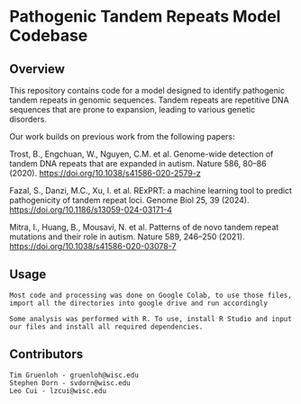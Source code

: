 # Pathogenic Tandem Repeats Model Codebase

## Overview

This repository contains code for a model designed to identify pathogenic tandem repeats in genomic sequences. Tandem repeats are repetitive DNA sequences that are prone to expansion, leading to various genetic disorders.

Our work builds on previous work from the following papers:

  Trost, B., Engchuan, W., Nguyen, C.M. et al. Genome-wide detection of tandem DNA repeats that are expanded in autism. Nature 586, 80–86 (2020). https://doi.org/10.1038/s41586-020-2579-z 

  Fazal, S., Danzi, M.C., Xu, I. et al. RExPRT: a machine learning tool to predict pathogenicity of tandem repeat loci. Genome Biol 25, 39 (2024). https://doi.org/10.1186/s13059-024-03171-4

  Mitra, I., Huang, B., Mousavi, N. et al. Patterns of de novo tandem repeat mutations and their role in autism. Nature 589, 246–250 (2021). https://doi.org/10.1038/s41586-020-03078-7

## Usage

    Most code and processing was done on Google Colab, to use those files, import all the directories into google drive and run accordingly

    Some analysis was performed with R. To use, install R Studio and input our files and install all required dependencies. 
    
## Contributors

    Tim Gruenloh - gruenloh@wisc.edu
    Stephen Dorn - svdorn@wisc.edu
    Leo Cui - lzcui@wisc.edu
